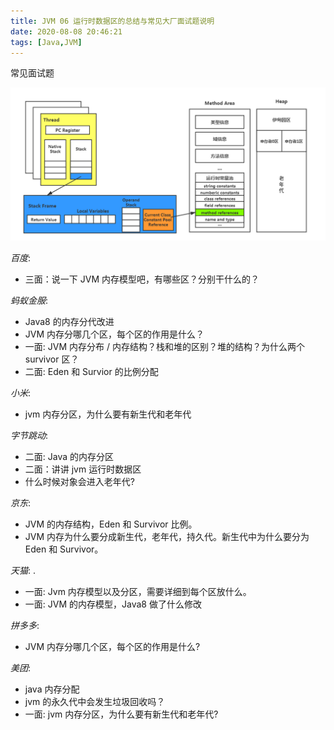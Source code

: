 ```yaml
---
title: JVM 06 运行时数据区的总结与常见大厂面试题说明
date: 2020-08-08 20:46:21
tags: [Java,JVM]
---
```


常见面试题

<!-- more -->

![运行时数据区的总结](2020-08-08-JVM-06/运行时数据区的总结1.png)

*百度*:

* 三面：说一下 JVM 内存模型吧，有哪些区？分别干什么的？

*蚂蚁金服*:

* Java8 的内存分代改进
* JVM 内存分哪几个区，每个区的作用是什么？
* 一面: JVM 内存分布 / 内存结构？栈和堆的区别？堆的结构？为什么两个 survivor 区？
* 二面: Eden 和 Survior 的比例分配

*小米*:

* jvm 内存分区，为什么要有新生代和老年代

*字节跳动*:

* 二面: Java 的内存分区
* 二面：讲讲 jvm 运行时数据区
* 什么时候对象会进入老年代?

*京东*:

* JVM 的内存结构，Eden 和 Survivor 比例。
* JVM 内存为什么要分成新生代，老年代，持久代。新生代中为什么要分为 Eden 和 Survivor。

*天猫*: .

* 一面: Jvm 内存模型以及分区，需要详细到每个区放什么。
* 一面: JVM 的内存模型，Java8 做了什么修改

*拼多多*:

* JVM 内存分哪几个区，每个区的作用是什么?

*美团*:

* java 内存分配
* jvm 的永久代中会发生垃圾回收吗？
* 一面: jvm 内存分区，为什么要有新生代和老年代?
